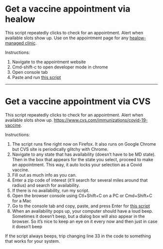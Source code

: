 # Get a vaccine appointment via healow
This script repeatedly clicks to check for an appointment. Alert when available slots show up.
Use on the appointment page for any [healow-managed clinic](https://healow.com/apps/jsp/webview/openaccess/widgets/uc/oaUrgentCare.jsp?apu_id=305868).
  
Instructions:
1. Navigate to the appointment website
2. Cmd-shift-c to open developer mode in chrome
3. Open console tab
4. Paste and run [this script](healow.js)

-----------------------

# Get a vaccine appointment via CVS
This script repeatedly clicks to check for an appointment. Alert when available slots show up.
https://www.cvs.com/immunizations/covid-19-vaccine.
  
Instructions:
1. The script runs fine right now on Firefox. It also runs on Google Chrome but CVS site is periodically glitchy with Chrome.
2. Navigate to any state that has availability (doesn’t have to be MD state). Then in the box that appears for the state you select, proceed to make an appointment. This way, it auto locks your selection as a Covid vaccine.
3. Fill out as much info as you can.
4. Enter a zip code of interest (it’ll search for several miles around that radius) and search for availability.
5. If there is no availability, run my script.
6. Open the browser console using Ctl+Shift+C on a PC or Cmd+Shift+C for a Mac
7. Go to the console tab and copy, paste, and press Enter for [this script](cvs.js)
8. When an availability pops up, your computer should have a loud beep. Sometimes it doesn’t beep, but a dialog box will also appear in the browser. So it’s nice to keep an eye on it every now and then just in case it doesn’t beep

If the script always beeps, trip changing line 33 in the code to something that works for your system.
